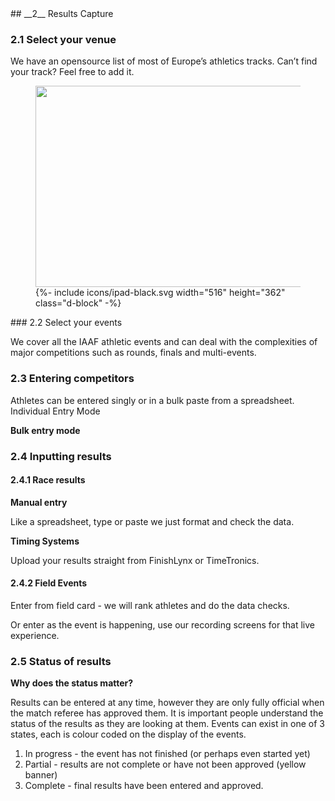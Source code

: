 <div markdown="1" data-aos="fade-up">
## __2__ Results Capture

### 2.1 Select your venue

We have an opensource list of most of Europe’s athletics tracks.  Can’t find your track? Feel free to add it.

</div>
<div class="side-image side-image-right tablet-shadow" data-aos="fade-left">
 <figure class="tablet-demo">
     <img src="{{ site.baseurl }}/assets/img/screens/tablet-screen-comp-management-1.png" class="screen" id="comp-screen" width="430" height="322">
  	{%- include icons/ipad-black.svg width="516" height="362" class="d-block" -%}
</figure>
</div>
<div markdown="1" data-aos="fade-up">
### 2.2 Select your events

We cover all the IAAF athletic events and can deal with the complexities of major competitions such as rounds, finals and multi-events.

### 2.3 Entering competitors

Athletes can be entered singly or in a bulk paste from a spreadsheet.
Individual Entry Mode

__Bulk entry mode__ 

### 2.4 Inputting results

#### 2.4.1 Race results

__Manual entry__

Like a spreadsheet, type or paste we just format and check the data.

__Timing Systems__ 

Upload your results straight from FinishLynx or TimeTronics.

#### 2.4.2 Field Events

Enter from field card - we will rank athletes and do the data checks.

Or enter as the event is happening, use our recording screens for that live experience.

### 2.5 Status of results

__Why does the status matter?__

Results can be entered at any time, however they are only fully official when the match referee has approved them. It is important people understand the status of the results as they are looking at them. Events can exist in one of 3 states, each is colour coded on the display of the events.

1. In progress - the event has not finished (or perhaps even started yet)
2. Partial - results are not complete or have not been approved (yellow banner)
3. Complete - final results have been entered and approved.

</div>